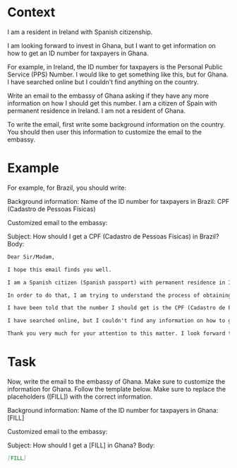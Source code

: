 # Context
I am a resident in Ireland with Spanish citizenship.

I am looking forward to invest in Ghana, but I want to get information on how to get an ID number for taxpayers in Ghana.

For example, in Ireland, the ID number for taxpayers is the Personal Public Service (PPS) Number. I would like to get something like this, but for Ghana. I have searched online but I couldn't find anything on the country.

Write an email to the embassy of Ghana asking if they have any more information on how I should get this number. I am a citizen of Spain with permanent residence in Ireland. I am not a resident of Ghana.

To write the email, first write some background information on the country. You should then user this information to customize the email to the embassy.

# Example
For example, for Brazil, you should write:

Background information:
Name of the ID number for taxpayers in Brazil: CPF (Cadastro de Pessoas Físicas)

Customized email to the embassy:

Subject: How should I get a CPF (Cadastro de Pessoas Físicas) in Brazil?
Body:
```md
Dear Sir/Madam,

I hope this email finds you well.

I am a Spanish citizen (Spanish passport) with permanent residence in Ireland. I am looking forward to investing in Brazil, as a foreign investor (no residence in Brazil).

In order to do that, I am trying to understand the process of obtaining the number that identifies taxpayers in Brazil, to be able to declare the relevant information to the tax authorities.

I have been told that the number I should get is the CPF (Cadastro de Pessoas Físicas). Feel free to correct me if I am wrong.

I have searched online, but I couldn't find any information on how to get a CPF from abroad. This is why I am reaching out to you for guidance. If you could provide me with information on the process or direct me to the relevant authorities, I would greatly appreciate it.

Thank you very much for your attention to this matter. I look forward to your response and any help you can provide.
```

# Task
Now, write the email to the embassy of Ghana. Make sure to customize the information for Ghana. Follow the template below. Make sure to replace the placeholders ([FILL]) with the correct information.

Background information:
Name of the ID number for taxpayers in Ghana: [FILL]

Customized email to the embassy:

Subject: How should I get a [FILL] in Ghana?
Body:
```md
[FILL]
```
